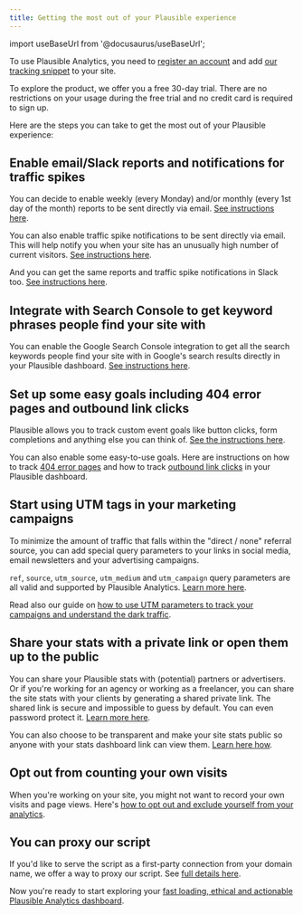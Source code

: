 ```yaml
---
title: Getting the most out of your Plausible experience
---
```


import useBaseUrl from '@docusaurus/useBaseUrl';

To use Plausible Analytics, you need to [register an account](https://plausible.io/register) and add [our tracking snippet](plausible-script.md) to your site. 

To explore the product, we offer you a free 30-day trial. There are no restrictions on your usage during the free trial and no credit card is required to sign up.

Here are the steps you can take to get the most out of your Plausible experience:

## Enable email/Slack reports and notifications for traffic spikes

You can decide to enable weekly (every Monday) and/or monthly (every 1st day of the month) reports to be sent directly via email. [See instructions here](email-reports.md).

You can also enable traffic spike notifications to be sent directly via email. This will help notify you when your site has an unusually high number of current visitors. [See instructions here](traffic-spikes.md).

And you can get the same reports and traffic spike notifications in Slack too. [See instructions here](slack-reports.md).

## Integrate with Search Console to get keyword phrases people find your site with

You can enable the Google Search Console integration to get all the search keywords people find your site with in Google's search results directly in your Plausible dashboard. [See instructions here](google-search-console-integration.md).

## Set up some easy goals including 404 error pages and outbound link clicks

Plausible allows you to track custom event goals like button clicks, form completions and anything else you can think of. [See the instructions here](custom-event-goals.md). 

You can also enable some easy-to-use goals. Here are instructions on how to track [404 error pages](404-error-pages-tracking.md) and how to track [outbound link clicks](outbound-link-click-tracking.md) in your Plausible dashboard.

## Start using UTM tags in your marketing campaigns

To minimize the amount of traffic that falls within the "direct / none" referral source, you can add special query parameters to your links in social media, email newsletters and your advertising campaigns. 

`ref`, `source`, `utm_source`, `utm_medium` and `utm_campaign` query parameters are all valid and supported by Plausible Analytics. [Learn more here](manual-link-tagging.md).

Read also our guide on [how to use UTM parameters to track your campaigns and understand the dark traffic](https://plausible.io/blog/utm-tracking-tags).

## Share your stats with a private link or open them up to the public

You can share your Plausible stats with (potential) partners or advertisers. Or if you're working for an agency or working as a freelancer, you can share the site stats with your clients by generating a shared private link. The shared link is secure and impossible to guess by default. You can even password protect it. [Learn more here](shared-links.md).

You can also choose to be transparent and make your site stats public so anyone with your stats dashboard link can view them. [Learn here how](visibility.md).

## Opt out from counting your own visits

When you're working on your site, you might not want to record your own visits and page views. Here's [how to opt out and exclude yourself from your analytics](excluding.md).

## You can proxy our script

If you'd like to serve the script as a first-party connection from your domain name, we offer a way to proxy our script. See [full details here](/proxy/introduction.md).

Now you're ready to start exploring your [fast loading, ethical and actionable Plausible Analytics dashboard](https://plausible.io/sites).
